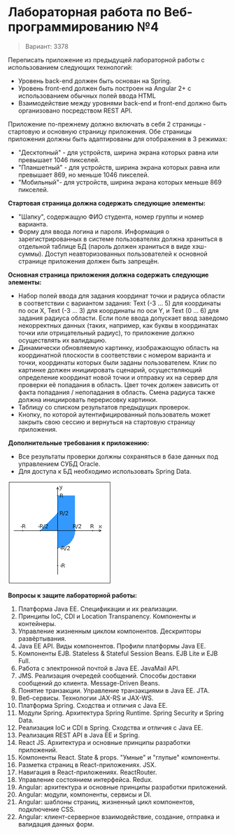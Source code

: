 # Лабораторная работа по Веб-программированию №4

> Вариант: 3378

Переписать приложение из предыдущей лабораторной работы с использованием следующих технологий:

* Уровень back-end должен быть основан на Spring.
* Уровень front-end должен быть построен на Angular 2+ с использованием обычных полей ввода HTML
* Взаимодействие между уровнями back-end и front-end должно быть организовано посредством REST API.

Приложение по-прежнему должно включать в себя 2 страницы - стартовую и основную страницу приложения. Обе страницы приложения должны быть адаптированы для отображения в 3 режимах:

* "Десктопный" - для устройств, ширина экрана которых равна или превышает 1046 пикселей.
*  "Планшетный" - для устройств, ширина экрана которых равна или превышает 869, но меньше 1046 пикселей.
* "Мобильный"- для устройств, ширина экрана которых меньше 869 пикселей.

**Стартовая страница должна содержать следующие элементы:**

* "Шапку", содержащую ФИО студента, номер группы и номер варианта.
* Форму для ввода логина и пароля. Информация о зарегистрированных в системе пользователях должна храниться в отдельной таблице БД (пароль должен храниться в виде хэш-суммы). Доступ неавторизованных пользователей к основной странице приложения должен быть запрещён.

**Основная страница приложения должна содержать следующие элементы:**

* Набор полей ввода для задания координат точки и радиуса области в соответствии с вариантом задания: Text (-3 ... 5) для координаты по оси X, Text (-3 ... 3) для координаты по оси Y, и Text (0 ... 6) для задания радиуса области. Если поле ввода допускает ввод заведомо некорректных данных (таких, например, как буквы в координатах точки или отрицательный радиус), то приложение должно осуществлять их валидацию.
* Динамически обновляемую картинку, изображающую область на координатной плоскости в соответствии с номером варианта и точки, координаты которых были заданы пользователем. Клик по картинке должен инициировать сценарий, осуществляющий определение координат новой точки и отправку их на сервер для проверки её попадания в область. Цвет точек должен зависить от факта попадания / непопадания в область. Смена радиуса также должна инициировать перерисовку картинки.
* Таблицу со списком результатов предыдущих проверок.
* Кнопку, по которой аутентифицированный пользователь может закрыть свою сессию и вернуться на стартовую страницу приложения.

**Дополнительные требования к приложению:**

* Все результаты проверки должны сохраняться в базе данных под управлением СУБД Oracle.
* Для доступа к БД необходимо использовать Spring Data.

![area](web_lab4_back/src/main/resources/git_image/areas.png)

**Вопросы к защите лабораторной работы:**

1. Платформа Java EE. Спецификации и их реализации.
2. Принципы IoC, CDI и Location Transpanency. Компоненты и контейнеры.
3. Управление жизненным циклом компонентов. Дескрипторы развёртывания.
4. Java EE API. Виды компонентов. Профили платформы Java EE.
5. Компоненты EJB. Stateless & Stateful Session Beans. EJB Lite и EJB Full.
6. Работа с электронной почтой в Java EE. JavaMail API.
7. JMS. Реализация очередей сообщений. Способы доставки сообщений до клиента. Message-Driven Beans.
8. Понятие транзакции. Управление транзакциями в Java EE. JTA.
9. Веб-сервисы. Технологии JAX-RS и JAX-WS.
10. Платформа Spring. Сходства и отличия с Java EE.
11. Модули Spring. Архитектура Spring Runtime. Spring Security и Spring Data.
12. Реализация IoC и CDI в Spring. Сходства и отличия с Java EE.
13. Реализация REST API в Java EE и Spring.
14. React JS. Архитектура и основные принципы разработки приложений.
15. Компоненты React. State & props. "Умные" и "глупые" компоненты.
16. Разметка страниц в React-приложениях. JSX.
17. Навигация в React-приложениях. ReactRouter.
18. Управление состоянием интерфейса. Redux.
19. Angular: архитектура и основные принципы разработки приложений.
20. Angular: модули, компоненты, сервисы и DI.
21. Angular: шаблоны страниц, жизненный цикл компонентов, подключение CSS.
22. Angular: клиент-серверное взаимодействие, создание, отправка и валидация данных форм.

